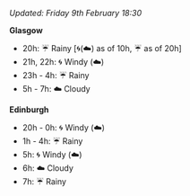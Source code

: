 *Updated: Friday 9th February 18:30*

**Glasgow**

* 20h: :umbrella: Rainy [:cyclone:(:cloud:) as of 10h, :umbrella: as of 20h]
* 21h, 22h: :cyclone: Windy (:cloud:)
* 23h - 4h: :umbrella: Rainy
* 5h - 7h: :cloud: Cloudy

**Edinburgh**

* 20h - 0h: :cyclone: Windy (:cloud:)
* 1h - 4h: :umbrella: Rainy
* 5h: :cyclone: Windy (:cloud:)
* 6h: :cloud: Cloudy
* 7h: :umbrella: Rainy
